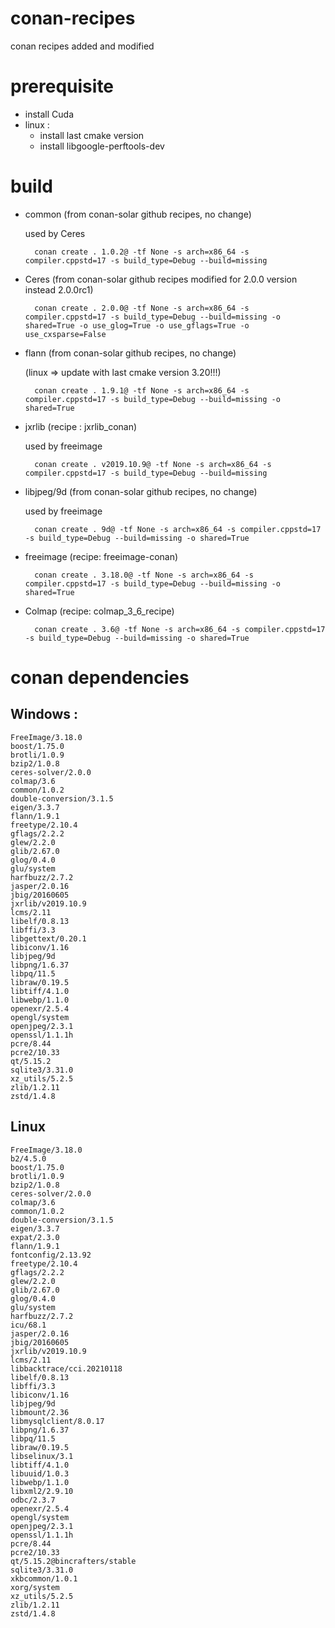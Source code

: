 # conan-recipes
conan recipes added and modified

# prerequisite

- install Cuda
- linux : 
	- install last cmake version
	- install libgoogle-perftools-dev


# build

- common (from conan-solar github recipes, no change)

	used by Ceres

		conan create . 1.0.2@ -tf None -s arch=x86_64 -s compiler.cppstd=17 -s build_type=Debug --build=missing

- Ceres (from conan-solar github recipes modified for 2.0.0 version instead 2.0.0rc1)

		conan create . 2.0.0@ -tf None -s arch=x86_64 -s compiler.cppstd=17 -s build_type=Debug --build=missing -o shared=True -o use_glog=True -o use_gflags=True -o use_cxsparse=False

- flann (from conan-solar github recipes, no change)

	(linux => update with last cmake version 3.20!!!)

		conan create . 1.9.1@ -tf None -s arch=x86_64 -s compiler.cppstd=17 -s build_type=Debug --build=missing -o shared=True

- jxrlib (recipe : jxrlib_conan)
		
	used by freeimage

		conan create . v2019.10.9@ -tf None -s arch=x86_64 -s compiler.cppstd=17 -s build_type=Debug --build=missing

- libjpeg/9d (from conan-solar github recipes, no change)

	used by freeimage

		conan create . 9d@ -tf None -s arch=x86_64 -s compiler.cppstd=17 -s build_type=Debug --build=missing -o shared=True

- freeimage (recipe: freeimage-conan)

		conan create . 3.18.0@ -tf None -s arch=x86_64 -s compiler.cppstd=17 -s build_type=Debug --build=missing -o shared=True

- Colmap (recipe: colmap_3_6_recipe)


		conan create . 3.6@ -tf None -s arch=x86_64 -s compiler.cppstd=17 -s build_type=Debug --build=missing -o shared=True	

# conan dependencies

## Windows : 

	FreeImage/3.18.0
    boost/1.75.0
    brotli/1.0.9
    bzip2/1.0.8
    ceres-solver/2.0.0
    colmap/3.6
    common/1.0.2
    double-conversion/3.1.5
    eigen/3.3.7
    flann/1.9.1
    freetype/2.10.4
    gflags/2.2.2
    glew/2.2.0
    glib/2.67.0
    glog/0.4.0
    glu/system
    harfbuzz/2.7.2
    jasper/2.0.16
    jbig/20160605
    jxrlib/v2019.10.9
    lcms/2.11
    libelf/0.8.13
    libffi/3.3
    libgettext/0.20.1
    libiconv/1.16
    libjpeg/9d
    libpng/1.6.37
    libpq/11.5
    libraw/0.19.5
    libtiff/4.1.0
    libwebp/1.1.0
    openexr/2.5.4
    opengl/system
    openjpeg/2.3.1
    openssl/1.1.1h
    pcre/8.44
    pcre2/10.33
    qt/5.15.2
    sqlite3/3.31.0
    xz_utils/5.2.5
    zlib/1.2.11
    zstd/1.4.8

## Linux 

	FreeImage/3.18.0
	b2/4.5.0
	boost/1.75.0
	brotli/1.0.9
	bzip2/1.0.8
	ceres-solver/2.0.0
	colmap/3.6
	common/1.0.2
	double-conversion/3.1.5
	eigen/3.3.7
	expat/2.3.0
	flann/1.9.1
	fontconfig/2.13.92
	freetype/2.10.4
	gflags/2.2.2
	glew/2.2.0
	glib/2.67.0
	glog/0.4.0
	glu/system
	harfbuzz/2.7.2
	icu/68.1
	jasper/2.0.16
	jbig/20160605
	jxrlib/v2019.10.9
	lcms/2.11
	libbacktrace/cci.20210118
	libelf/0.8.13
	libffi/3.3
	libiconv/1.16
	libjpeg/9d
	libmount/2.36
	libmysqlclient/8.0.17
	libpng/1.6.37
	libpq/11.5
	libraw/0.19.5
	libselinux/3.1
	libtiff/4.1.0
	libuuid/1.0.3
	libwebp/1.1.0
	libxml2/2.9.10
	odbc/2.3.7
	openexr/2.5.4
	opengl/system
	openjpeg/2.3.1
	openssl/1.1.1h
	pcre/8.44
	pcre2/10.33
	qt/5.15.2@bincrafters/stable
	sqlite3/3.31.0
	xkbcommon/1.0.1
	xorg/system
	xz_utils/5.2.5
	zlib/1.2.11
	zstd/1.4.8
	

	 


